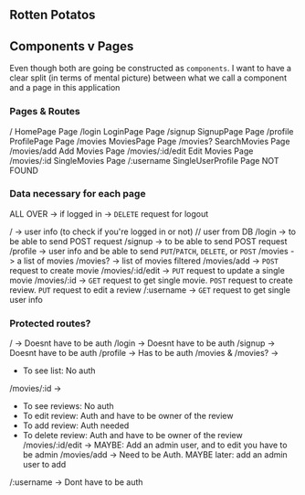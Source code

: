 ## Rotten Potatos

## Components v Pages
Even though both are going be constructed as `components`. I want to have a clear split (in terms of mental picture) between what we call a component and a page in this application

### Pages & Routes

/                 HomePage       Page
/login            LoginPage      Page
/signup           SignupPage     Page
/profile          ProfilePage    Page
/movies           MoviesPage     Page
/movies?          SearchMovies   Page
/movies/add       Add Movies     Page
/movies/:id/edit  Edit Movies    Page
/movies/:id       SingleMovies   Page
/:username        SingleUserProfile Page
NOT FOUND


### Data necessary for each page 

ALL OVER -> if logged in -> `DELETE` request for logout

/ -> user info (to check if you're logged in or not) // user from DB
/login -> to be able to send POST request
/signup -> to be able to send POST request
/profile -> user info and be able to send `PUT`/`PATCH`, `DELETE`, or `POST` 
/movies -> a list of movies
/movies? -> list of movies filtered
/movies/add -> `POST` request to create movie
/movies/:id/edit -> `PUT` request to update a single movie
/movies/:id -> `GET` request to get single movie. `POST` request to create review. `PUT` request to edit a review
/:username   -> `GET` request to get single user info

### Protected routes?

/ -> Doesnt have to be auth
/login -> Doesnt have to be auth
/signup -> Doesnt have to be auth
/profile -> Has to be auth
/movies & /movies? -> 
   -  To see list: No auth

/movies/:id ->
   -  To see reviews: No auth
   -  To edit review: Auth and have to be owner of the review
   -  To add review: Auth needed
   -  To delete review: Auth and have to be owner of the review
/movies/:id/edit -> MAYBE: Add an admin user, and to edit you have to be admin
/movies/add -> Need to be Auth. MAYBE later: add an admin user to add

/:username -> Dont have to be auth
